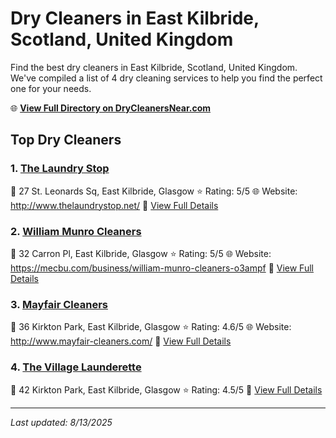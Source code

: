 # Dry Cleaners in East Kilbride, Scotland, United Kingdom

Find the best dry cleaners in East Kilbride, Scotland, United Kingdom. We've compiled a list of 4 dry cleaning services to help you find the perfect one for your needs.

🌐 **[View Full Directory on DryCleanersNear.com](https://drycleanersnear.com/city/United%20Kingdom/Scotland/East%20Kilbride)**

## Top Dry Cleaners

### 1. [The Laundry Stop](https://drycleanersnear.com/dryCleaner/689408f6fa09c6c0709d9844/the-laundry-stop)
📍 27 St. Leonards Sq, East Kilbride, Glasgow
⭐ Rating: 5/5
🌐 Website: http://www.thelaundrystop.net/
🔗 [View Full Details](https://drycleanersnear.com/dryCleaner/689408f6fa09c6c0709d9844/the-laundry-stop)

### 2. [William Munro Cleaners](https://drycleanersnear.com/dryCleaner/68940914fa09c6c0709d996a/william-munro-cleaners)
📍 32 Carron Pl, East Kilbride, Glasgow
⭐ Rating: 5/5
🌐 Website: https://mecbu.com/business/william-munro-cleaners-o3ampf
🔗 [View Full Details](https://drycleanersnear.com/dryCleaner/68940914fa09c6c0709d996a/william-munro-cleaners)

### 3. [Mayfair Cleaners](https://drycleanersnear.com/dryCleaner/68940906fa09c6c0709d98bb/mayfair-cleaners)
📍 36 Kirkton Park, East Kilbride, Glasgow
⭐ Rating: 4.6/5
🌐 Website: http://www.mayfair-cleaners.com/
🔗 [View Full Details](https://drycleanersnear.com/dryCleaner/68940906fa09c6c0709d98bb/mayfair-cleaners)

### 4. [The Village Launderette](https://drycleanersnear.com/dryCleaner/68940937fa09c6c0709d9aab/the-village-launderette)
📍 42 Kirkton Park, East Kilbride, Glasgow
⭐ Rating: 4.5/5
🔗 [View Full Details](https://drycleanersnear.com/dryCleaner/68940937fa09c6c0709d9aab/the-village-launderette)


---

*Last updated: 8/13/2025*
